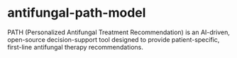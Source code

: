 # antifungal-path-model
PATH (Personalized Antifungal Treatment Recommendation) is an AI-driven, open-source decision-support tool designed to provide patient-specific, first-line antifungal therapy recommendations.
